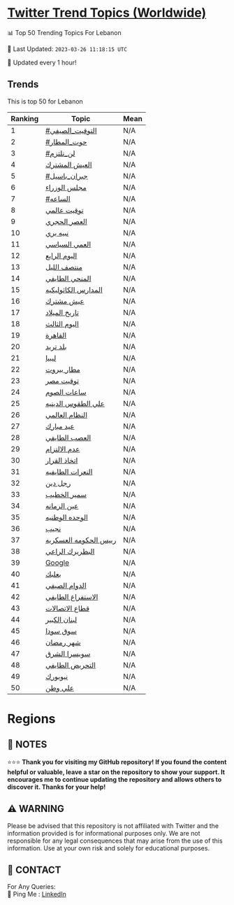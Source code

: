 [Twitter Trend Topics (Worldwide)](https://github.com/ErcinDedeoglu/Twitter-Trend-Topics)
==========


📊 Top 50 Trending Topics For Lebanon

📆 Last Updated: `2023-03-26 11:18:15 UTC`

🔧 Updated every 1 hour!


## Trends

This is top 50 for Lebanon

| Ranking | Topic | Mean |
| ------- | ------------ | ------------ |
| 1 | [#التوقيت_الصيفي](http://twitter.com/search?q=%23%d8%a7%d9%84%d8%aa%d9%88%d9%82%d9%8a%d8%aa_%d8%a7%d9%84%d8%b5%d9%8a%d9%81%d9%8a) | N/A |
| 2 | [#حوت_المطار](http://twitter.com/search?q=%23%d8%ad%d9%88%d8%aa_%d8%a7%d9%84%d9%85%d8%b7%d8%a7%d8%b1) | N/A |
| 3 | [#لن_نلتزم](http://twitter.com/search?q=%23%d9%84%d9%86_%d9%86%d9%84%d8%aa%d8%b2%d9%85) | N/A |
| 4 | [العيش المشترك](http://twitter.com/search?q=%d8%a7%d9%84%d8%b9%d9%8a%d8%b4+%d8%a7%d9%84%d9%85%d8%b4%d8%aa%d8%b1%d9%83) | N/A |
| 5 | [#جبران_باسيل](http://twitter.com/search?q=%23%d8%ac%d8%a8%d8%b1%d8%a7%d9%86_%d8%a8%d8%a7%d8%b3%d9%8a%d9%84) | N/A |
| 6 | [مجلس الوزراء](http://twitter.com/search?q=%d9%85%d8%ac%d9%84%d8%b3+%d8%a7%d9%84%d9%88%d8%b2%d8%b1%d8%a7%d8%a1) | N/A |
| 7 | [#الساعه](http://twitter.com/search?q=%23%d8%a7%d9%84%d8%b3%d8%a7%d8%b9%d9%87) | N/A |
| 8 | [توقيت عالمي](http://twitter.com/search?q=%d8%aa%d9%88%d9%82%d9%8a%d8%aa+%d8%b9%d8%a7%d9%84%d9%85%d9%8a) | N/A |
| 9 | [العصر الحجري](http://twitter.com/search?q=%d8%a7%d9%84%d8%b9%d8%b5%d8%b1+%d8%a7%d9%84%d8%ad%d8%ac%d8%b1%d9%8a) | N/A |
| 10 | [نبيه بري](http://twitter.com/search?q=%d9%86%d8%a8%d9%8a%d9%87+%d8%a8%d8%b1%d9%8a) | N/A |
| 11 | [العمي السياسي](http://twitter.com/search?q=%d8%a7%d9%84%d8%b9%d9%85%d9%8a+%d8%a7%d9%84%d8%b3%d9%8a%d8%a7%d8%b3%d9%8a) | N/A |
| 12 | [اليوم الرابع](http://twitter.com/search?q=%d8%a7%d9%84%d9%8a%d9%88%d9%85+%d8%a7%d9%84%d8%b1%d8%a7%d8%a8%d8%b9) | N/A |
| 13 | [منتصف الليل](http://twitter.com/search?q=%d9%85%d9%86%d8%aa%d8%b5%d9%81+%d8%a7%d9%84%d9%84%d9%8a%d9%84) | N/A |
| 14 | [المنحي الطايفي](http://twitter.com/search?q=%d8%a7%d9%84%d9%85%d9%86%d8%ad%d9%8a+%d8%a7%d9%84%d8%b7%d8%a7%d9%8a%d9%81%d9%8a) | N/A |
| 15 | [المدارس الكاثوليكيه](http://twitter.com/search?q=%d8%a7%d9%84%d9%85%d8%af%d8%a7%d8%b1%d8%b3+%d8%a7%d9%84%d9%83%d8%a7%d8%ab%d9%88%d9%84%d9%8a%d9%83%d9%8a%d9%87) | N/A |
| 16 | [عيش مشترك](http://twitter.com/search?q=%d8%b9%d9%8a%d8%b4+%d9%85%d8%b4%d8%aa%d8%b1%d9%83) | N/A |
| 17 | [تاريخ الميلاد](http://twitter.com/search?q=%d8%aa%d8%a7%d8%b1%d9%8a%d8%ae+%d8%a7%d9%84%d9%85%d9%8a%d9%84%d8%a7%d8%af) | N/A |
| 18 | [اليوم الثالث](http://twitter.com/search?q=%d8%a7%d9%84%d9%8a%d9%88%d9%85+%d8%a7%d9%84%d8%ab%d8%a7%d9%84%d8%ab) | N/A |
| 19 | [القاهرة](http://twitter.com/search?q=%d8%a7%d9%84%d9%82%d8%a7%d9%87%d8%b1%d8%a9) | N/A |
| 20 | [بلد تريد](http://twitter.com/search?q=%d8%a8%d9%84%d8%af+%d8%aa%d8%b1%d9%8a%d8%af) | N/A |
| 21 | [ليبيا](http://twitter.com/search?q=%d9%84%d9%8a%d8%a8%d9%8a%d8%a7) | N/A |
| 22 | [مطار بيروت](http://twitter.com/search?q=%d9%85%d8%b7%d8%a7%d8%b1+%d8%a8%d9%8a%d8%b1%d9%88%d8%aa) | N/A |
| 23 | [توقيت مصر](http://twitter.com/search?q=%d8%aa%d9%88%d9%82%d9%8a%d8%aa+%d9%85%d8%b5%d8%b1) | N/A |
| 24 | [ساعات الصوم](http://twitter.com/search?q=%d8%b3%d8%a7%d8%b9%d8%a7%d8%aa+%d8%a7%d9%84%d8%b5%d9%88%d9%85) | N/A |
| 25 | [علي الطقوس الدينيه](http://twitter.com/search?q=%d8%b9%d9%84%d9%8a+%d8%a7%d9%84%d8%b7%d9%82%d9%88%d8%b3+%d8%a7%d9%84%d8%af%d9%8a%d9%86%d9%8a%d9%87) | N/A |
| 26 | [النظام العالمي](http://twitter.com/search?q=%d8%a7%d9%84%d9%86%d8%b8%d8%a7%d9%85+%d8%a7%d9%84%d8%b9%d8%a7%d9%84%d9%85%d9%8a) | N/A |
| 27 | [عيد مبارك](http://twitter.com/search?q=%d8%b9%d9%8a%d8%af+%d9%85%d8%a8%d8%a7%d8%b1%d9%83) | N/A |
| 28 | [العصب الطايفي](http://twitter.com/search?q=%d8%a7%d9%84%d8%b9%d8%b5%d8%a8+%d8%a7%d9%84%d8%b7%d8%a7%d9%8a%d9%81%d9%8a) | N/A |
| 29 | [عدم الالتزام](http://twitter.com/search?q=%d8%b9%d8%af%d9%85+%d8%a7%d9%84%d8%a7%d9%84%d8%aa%d8%b2%d8%a7%d9%85) | N/A |
| 30 | [اتخاذ القرار](http://twitter.com/search?q=%d8%a7%d8%aa%d8%ae%d8%a7%d8%b0+%d8%a7%d9%84%d9%82%d8%b1%d8%a7%d8%b1) | N/A |
| 31 | [النعرات الطايفيه](http://twitter.com/search?q=%d8%a7%d9%84%d9%86%d8%b9%d8%b1%d8%a7%d8%aa+%d8%a7%d9%84%d8%b7%d8%a7%d9%8a%d9%81%d9%8a%d9%87) | N/A |
| 32 | [رجل دين](http://twitter.com/search?q=%d8%b1%d8%ac%d9%84+%d8%af%d9%8a%d9%86) | N/A |
| 33 | [سمير الخطيب](http://twitter.com/search?q=%d8%b3%d9%85%d9%8a%d8%b1+%d8%a7%d9%84%d8%ae%d8%b7%d9%8a%d8%a8) | N/A |
| 34 | [عين الرمانه](http://twitter.com/search?q=%d8%b9%d9%8a%d9%86+%d8%a7%d9%84%d8%b1%d9%85%d8%a7%d9%86%d9%87) | N/A |
| 35 | [الوحده الوطنيه](http://twitter.com/search?q=%d8%a7%d9%84%d9%88%d8%ad%d8%af%d9%87+%d8%a7%d9%84%d9%88%d8%b7%d9%86%d9%8a%d9%87) | N/A |
| 36 | [نجيب](http://twitter.com/search?q=%d9%86%d8%ac%d9%8a%d8%a8) | N/A |
| 37 | [رييس الحكومه العسكريه](http://twitter.com/search?q=%d8%b1%d9%8a%d9%8a%d8%b3+%d8%a7%d9%84%d8%ad%d9%83%d9%88%d9%85%d9%87+%d8%a7%d9%84%d8%b9%d8%b3%d9%83%d8%b1%d9%8a%d9%87) | N/A |
| 38 | [البطريرك الراعي](http://twitter.com/search?q=%d8%a7%d9%84%d8%a8%d8%b7%d8%b1%d9%8a%d8%b1%d9%83+%d8%a7%d9%84%d8%b1%d8%a7%d8%b9%d9%8a) | N/A |
| 39 | [Google](http://twitter.com/search?q=Google) | N/A |
| 40 | [بعلبك](http://twitter.com/search?q=%d8%a8%d8%b9%d9%84%d8%a8%d9%83) | N/A |
| 41 | [الدوام الصيفي](http://twitter.com/search?q=%d8%a7%d9%84%d8%af%d9%88%d8%a7%d9%85+%d8%a7%d9%84%d8%b5%d9%8a%d9%81%d9%8a) | N/A |
| 42 | [الاستفراغ الطايفي](http://twitter.com/search?q=%d8%a7%d9%84%d8%a7%d8%b3%d8%aa%d9%81%d8%b1%d8%a7%d8%ba+%d8%a7%d9%84%d8%b7%d8%a7%d9%8a%d9%81%d9%8a) | N/A |
| 43 | [قطاع الاتصالات](http://twitter.com/search?q=%d9%82%d8%b7%d8%a7%d8%b9+%d8%a7%d9%84%d8%a7%d8%aa%d8%b5%d8%a7%d9%84%d8%a7%d8%aa) | N/A |
| 44 | [لبنان الكبير](http://twitter.com/search?q=%d9%84%d8%a8%d9%86%d8%a7%d9%86+%d8%a7%d9%84%d9%83%d8%a8%d9%8a%d8%b1) | N/A |
| 45 | [سوق سودا](http://twitter.com/search?q=%d8%b3%d9%88%d9%82+%d8%b3%d9%88%d8%af%d8%a7) | N/A |
| 46 | [شهر رمضان](http://twitter.com/search?q=%d8%b4%d9%87%d8%b1+%d8%b1%d9%85%d8%b6%d8%a7%d9%86) | N/A |
| 47 | [سويسرا الشرق](http://twitter.com/search?q=%d8%b3%d9%88%d9%8a%d8%b3%d8%b1%d8%a7+%d8%a7%d9%84%d8%b4%d8%b1%d9%82) | N/A |
| 48 | [التحريض الطايفي](http://twitter.com/search?q=%d8%a7%d9%84%d8%aa%d8%ad%d8%b1%d9%8a%d8%b6+%d8%a7%d9%84%d8%b7%d8%a7%d9%8a%d9%81%d9%8a) | N/A |
| 49 | [نيويورك](http://twitter.com/search?q=%d9%86%d9%8a%d9%88%d9%8a%d9%88%d8%b1%d9%83) | N/A |
| 50 | [علي وطن](http://twitter.com/search?q=%d8%b9%d9%84%d9%8a+%d9%88%d8%b7%d9%86) | N/A |



# Regions




## 📝 NOTES

⭐⭐⭐ **Thank you for visiting my GitHub repository! If you found the content helpful or valuable, leave a star on the repository to show your support. It encourages me to continue updating the repository and allows others to discover it. Thanks for your help!**


## ⚠️ WARNING

Please be advised that this repository is not affiliated with Twitter and the information provided is for informational purposes only. We are not responsible for any legal consequences that may arise from the use of this information. Use at your own risk and solely for educational purposes.


## 📨 CONTACT

 For Any Queries:  
            🏓 Ping Me : [LinkedIn](https://www.linkedin.com/in/ercindedeoglu/)
